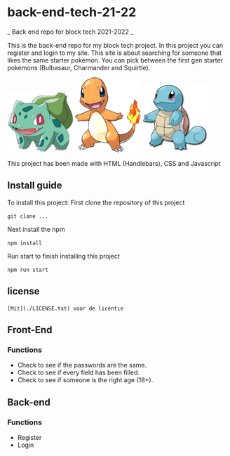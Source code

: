 # back-end-tech-21-22
_ Back end repo for block tech 2021-2022 _

This is the back-end repo for my block tech project. In this project you can register and login to my site.
This site is about searching for someone that likes the same starter pokemon.
You can pick between the first gen starter pokemons (Bulbasaur, Charmander and Squirtle).

<section float="left">
<img src="/public/images/bulbasaur.png" width="150" alt="Bulbasaur">
<img src="/public/images/Charmander.png" width="150" alt="Charmander">
<img src="/public/images/squirtle.png" width="150" alt="Squirtle">
</section>

This project has been made with HTML (Handlebars), CSS and Javascript

## Install guide
To install this project:
First clone the repository of this project
```
git clone ...
```

Next install the npm
```
npm install
```

Run start to finish installing this project
```
npm run start
```

## license
```
[Mit](./LICENSE.txt) voor de licentie
```

## Front-End
### Functions
- Check to see if the passwords are the same.
- Check to see if every field has been filled.
- Check to see if someone is the right age (18+).

## Back-end
### Functions
- Register
- Login